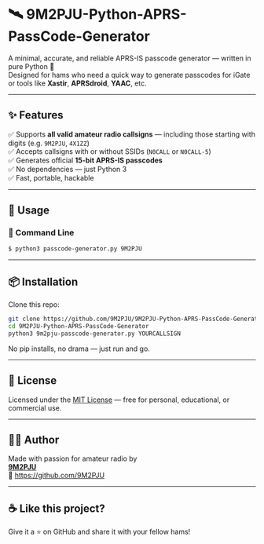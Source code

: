 # 🛰️ 9M2PJU-Python-APRS-PassCode-Generator

A minimal, accurate, and reliable APRS-IS passcode generator — written in pure Python 🐍  
Designed for hams who need a quick way to generate passcodes for iGate or tools like **Xastir**, **APRSdroid**, **YAAC**, etc.

---

## ✨ Features

✅ Supports **all valid amateur radio callsigns** — including those starting with digits (e.g. `9M2PJU`, `4X1ZZ`)  
✅ Accepts callsigns with or without SSIDs (`N0CALL` or `N0CALL-5`)  
✅ Generates official **15-bit APRS-IS passcodes**  
✅ No dependencies — just Python 3  
✅ Fast, portable, hackable

---

## 🚀 Usage

### 🔧 Command Line

```bash
$ python3 passcode-generator.py 9M2PJU
```

---

## 📦 Installation

Clone this repo:

```bash
git clone https://github.com/9M2PJU/9M2PJU-Python-APRS-PassCode-Generator.git
cd 9M2PJU-Python-APRS-PassCode-Generator
python3 9m2pju-passcode-generator.py YOURCALLSIGN
```

No pip installs, no drama — just run and go.

---

## 📜 License

Licensed under the [MIT License](LICENSE) — free for personal, educational, or commercial use.

---

## 👨‍💻 Author

Made with passion for amateur radio by  
**[9M2PJU](https://github.com/9M2PJU)**  
📡 https://github.com/9M2PJU

---

## ☕ Like this project?

Give it a ⭐️ on GitHub and share it with your fellow hams!
